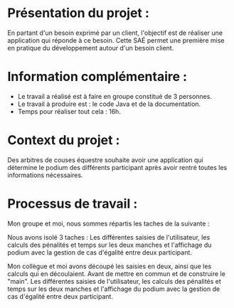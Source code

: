 # Présentation du projet :

En partant d'un besoin exprimé par un client, l'objectif est de réaliser une application qui réponde à ce besoin. Cette
SAÉ permet une première mise en pratique du développement autour d'un besoin client.

# Information complémentaire :

- Le travail a réalisé est à faire en groupe constitué de 3 personnes.
- Le travail à produire est : le code Java et de la documentation.
- Temps pour réaliser tout cela : 16h.

# Context du projet :

Des arbitres de couses équestre souhaite avoir une application qui détermine le podium des différents participant après
avoir rentré toutes les informations nécessaires.

# Processus de travail :

Mon groupe et moi, nous sommes répartis les taches de la suivante :

Nous avons isolé 3 taches : Les différentes saisies de l'utilisateur, les calculs des pénalités et temps sur les deux
manches et l'affichage du podium avec la gestion de cas d'égalité entre deux participant.

Mon collègue et moi avons découpé les saisies en deux, ainsi que les calculs qui en découlaient. Avant de mettre en
commun et de construire le "main".
Les différentes saisies de l'utilisateur, les calculs des pénalités et temps sur les deux manches et l'affichage du
podium avec la gestion de cas d'égalité entre deux participant.